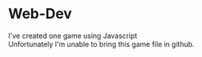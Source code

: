 # Web-Dev
I've created one game using Javascript
<br>
Unfortunately I'm unable to bring this game file in github.
